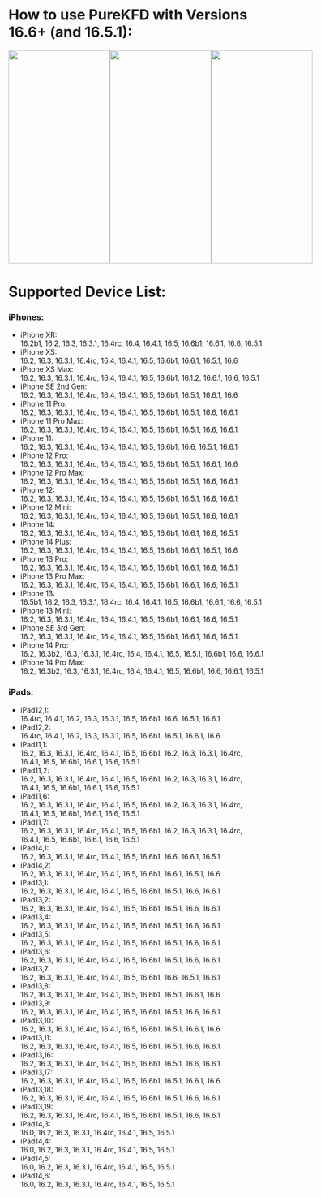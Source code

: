 # How to use PureKFD with Versions 16.6+ (and 16.5.1):
<div style="display: flex;">
    <img src="https://github.com/PureKFD/PureKFD/blob/beta/screenshots/1.png?raw=true" width="200" height="420">
    <img src="https://github.com/PureKFD/PureKFD/blob/beta/screenshots/2.png?raw=true" width="200" height="420">
    <img src="https://github.com/PureKFD/PureKFD/blob/beta/screenshots/3.png?raw=true" width="200" height="420">
</div>


# Supported Device List:
### iPhones:
- iPhone XR:\
16.2b1, 16.2, 16.3, 16.3.1, 16.4rc, 16.4, 16.4.1, 16.5, 16.6b1, 16.6.1, 16.6, 16.5.1
- iPhone XS:\
16.2, 16.3, 16.3.1, 16.4rc, 16.4, 16.4.1, 16.5, 16.6b1, 16.6.1, 16.5.1, 16.6
- iPhone XS Max:\
16.2, 16.3, 16.3.1, 16.4rc, 16.4, 16.4.1, 16.5, 16.6b1, 16.1.2, 16.6.1, 16.6, 16.5.1
- iPhone SE 2nd Gen:\
16.2, 16.3, 16.3.1, 16.4rc, 16.4, 16.4.1, 16.5, 16.6b1, 16.5.1, 16.6.1, 16.6
- iPhone 11 Pro:\
16.2, 16.3, 16.3.1, 16.4rc, 16.4, 16.4.1, 16.5, 16.6b1, 16.5.1, 16.6, 16.6.1
- iPhone 11 Pro Max:\
16.2, 16.3, 16.3.1, 16.4rc, 16.4, 16.4.1, 16.5, 16.6b1, 16.5.1, 16.6, 16.6.1
- iPhone 11:\
16.2, 16.3, 16.3.1, 16.4rc, 16.4, 16.4.1, 16.5, 16.6b1, 16.6, 16.5.1, 16.6.1
- iPhone 12 Pro:\
16.2, 16.3, 16.3.1, 16.4rc, 16.4, 16.4.1, 16.5, 16.6b1, 16.5.1, 16.6.1, 16.6
- iPhone 12 Pro Max:\
16.2, 16.3, 16.3.1, 16.4rc, 16.4, 16.4.1, 16.5, 16.6b1, 16.5.1, 16.6, 16.6.1
- iPhone 12:\
16.2, 16.3, 16.3.1, 16.4rc, 16.4, 16.4.1, 16.5, 16.6b1, 16.5.1, 16.6, 16.6.1
- iPhone 12 Mini:\
16.2, 16.3, 16.3.1, 16.4rc, 16.4, 16.4.1, 16.5, 16.6b1, 16.5.1, 16.6, 16.6.1
- iPhone 14:\
16.2, 16.3, 16.3.1, 16.4rc, 16.4, 16.4.1, 16.5, 16.6b1, 16.6.1, 16.6, 16.5.1
- iPhone 14 Plus:\
16.2, 16.3, 16.3.1, 16.4rc, 16.4, 16.4.1, 16.5, 16.6b1, 16.6.1, 16.5.1, 16.6
- iPhone 13 Pro:\
16.2, 16.3, 16.3.1, 16.4rc, 16.4, 16.4.1, 16.5, 16.6b1, 16.6.1, 16.6, 16.5.1
- iPhone 13 Pro Max:\
16.2, 16.3, 16.3.1, 16.4rc, 16.4, 16.4.1, 16.5, 16.6b1, 16.6.1, 16.6, 16.5.1
- iPhone 13:\
16.5b1, 16.2, 16.3, 16.3.1, 16.4rc, 16.4, 16.4.1, 16.5, 16.6b1, 16.6.1, 16.6, 16.5.1
- iPhone 13 Mini:\
16.2, 16.3, 16.3.1, 16.4rc, 16.4, 16.4.1, 16.5, 16.6b1, 16.6.1, 16.6, 16.5.1
- iPhone SE 3rd Gen:\
16.2, 16.3, 16.3.1, 16.4rc, 16.4, 16.4.1, 16.5, 16.6b1, 16.6.1, 16.6, 16.5.1
- iPhone 14 Pro:\
16.2, 16.3b2, 16.3, 16.3.1, 16.4rc, 16.4, 16.4.1, 16.5, 16.5.1, 16.6b1, 16.6, 16.6.1
- iPhone 14 Pro Max:\
16.2, 16.3b2, 16.3, 16.3.1, 16.4rc, 16.4, 16.4.1, 16.5, 16.6b1, 16.6, 16.6.1, 16.5.1
### iPads:
- iPad12,1:\
16.4rc, 16.4.1, 16.2, 16.3, 16.3.1, 16.5, 16.6b1, 16.6, 16.5.1, 16.6.1
- iPad12,2:\
16.4rc, 16.4.1, 16.2, 16.3, 16.3.1, 16.5, 16.6b1, 16.5.1, 16.6.1, 16.6
- iPad11,1:\
16.2, 16.3, 16.3.1, 16.4rc, 16.4.1, 16.5, 16.6b1, 16.2, 16.3, 16.3.1, 16.4rc, 16.4.1, 16.5, 16.6b1, 16.6.1, 16.6, 16.5.1
- iPad11,2:\
16.2, 16.3, 16.3.1, 16.4rc, 16.4.1, 16.5, 16.6b1, 16.2, 16.3, 16.3.1, 16.4rc, 16.4.1, 16.5, 16.6b1, 16.6.1, 16.6, 16.5.1
- iPad11,6:\
16.2, 16.3, 16.3.1, 16.4rc, 16.4.1, 16.5, 16.6b1, 16.2, 16.3, 16.3.1, 16.4rc, 16.4.1, 16.5, 16.6b1, 16.6.1, 16.6, 16.5.1
- iPad11,7:\
16.2, 16.3, 16.3.1, 16.4rc, 16.4.1, 16.5, 16.6b1, 16.2, 16.3, 16.3.1, 16.4rc, 16.4.1, 16.5, 16.6b1, 16.6.1, 16.6, 16.5.1
- iPad14,1:\
16.2, 16.3, 16.3.1, 16.4rc, 16.4.1, 16.5, 16.6b1, 16.6, 16.6.1, 16.5.1
- iPad14,2:\
16.2, 16.3, 16.3.1, 16.4rc, 16.4.1, 16.5, 16.6b1, 16.6.1, 16.5.1, 16.6
- iPad13,1:\
16.2, 16.3, 16.3.1, 16.4rc, 16.4.1, 16.5, 16.6b1, 16.5.1, 16.6, 16.6.1
- iPad13,2:\
16.2, 16.3, 16.3.1, 16.4rc, 16.4.1, 16.5, 16.6b1, 16.5.1, 16.6, 16.6.1
- iPad13,4:\
16.2, 16.3, 16.3.1, 16.4rc, 16.4.1, 16.5, 16.6b1, 16.5.1, 16.6, 16.6.1
- iPad13,5:\
16.2, 16.3, 16.3.1, 16.4rc, 16.4.1, 16.5, 16.6b1, 16.5.1, 16.6, 16.6.1
- iPad13,6:\
16.2, 16.3, 16.3.1, 16.4rc, 16.4.1, 16.5, 16.6b1, 16.5.1, 16.6, 16.6.1
- iPad13,7:\
16.2, 16.3, 16.3.1, 16.4rc, 16.4.1, 16.5, 16.6b1, 16.6, 16.5.1, 16.6.1
- iPad13,8:\
16.2, 16.3, 16.3.1, 16.4rc, 16.4.1, 16.5, 16.6b1, 16.5.1, 16.6.1, 16.6
- iPad13,9:\
16.2, 16.3, 16.3.1, 16.4rc, 16.4.1, 16.5, 16.6b1, 16.5.1, 16.6, 16.6.1
- iPad13,10:\
16.2, 16.3, 16.3.1, 16.4rc, 16.4.1, 16.5, 16.6b1, 16.5.1, 16.6.1, 16.6
- iPad13,11:\
16.2, 16.3, 16.3.1, 16.4rc, 16.4.1, 16.5, 16.6b1, 16.5.1, 16.6, 16.6.1
- iPad13,16:\
16.2, 16.3, 16.3.1, 16.4rc, 16.4.1, 16.5, 16.6b1, 16.5.1, 16.6, 16.6.1
- iPad13,17:\
16.2, 16.3, 16.3.1, 16.4rc, 16.4.1, 16.5, 16.6b1, 16.5.1, 16.6.1, 16.6
- iPad13,18:\
16.2, 16.3, 16.3.1, 16.4rc, 16.4.1, 16.5, 16.6b1, 16.5.1, 16.6, 16.6.1
- iPad13,19:\
16.2, 16.3, 16.3.1, 16.4rc, 16.4.1, 16.5, 16.6b1, 16.5.1, 16.6, 16.6.1
- iPad14,3:\
16.0, 16.2, 16.3, 16.3.1, 16.4rc, 16.4.1, 16.5, 16.5.1
- iPad14,4:\
16.0, 16.2, 16.3, 16.3.1, 16.4rc, 16.4.1, 16.5, 16.5.1
- iPad14,5:\
16.0, 16.2, 16.3, 16.3.1, 16.4rc, 16.4.1, 16.5, 16.5.1
- iPad14,6:\
16.0, 16.2, 16.3, 16.3.1, 16.4rc, 16.4.1, 16.5, 16.5.1
